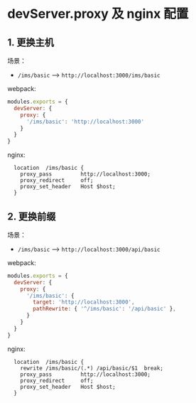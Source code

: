# devServer.proxy 及 nginx 配置

## 1. 更换主机

场景：

* `/ims/basic` --> `http://localhost:3000/ims/basic`

webpack:

```js
modules.exports = {
  devServer: {
    proxy: {
      '/ims/basic': 'http://localhost:3000'
    }
  }
}
```

nginx:

```text
  location  /ims/basic {
    proxy_pass         http://localhost:3000;
    proxy_redirect     off;
    proxy_set_header   Host $host;
  }
```

## 2. 更换前缀

场景：

* `/ims/basic` --> `http://localhost:3000/api/basic`

webpack:

```js
modules.exports = {
  devServer: {
    proxy: {
      '/ims/basic': {
        target: 'http://localhost:3000',
        pathRewrite: { '^/ims/basic': '/api/basic' },
      }
    }
  }
}
```

nginx:

```text
  location  /ims/basic {
    rewrite /ims/basic/(.*) /api/basic/$1  break;
    proxy_pass         http://localhost:3000;
    proxy_redirect     off;
    proxy_set_header   Host $host;
  }
```